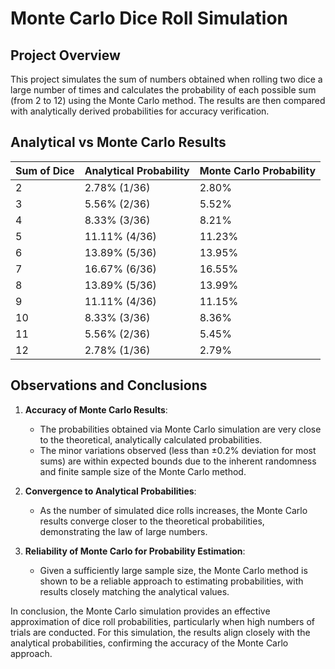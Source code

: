 # Monte Carlo Dice Roll Simulation

## Project Overview
This project simulates the sum of numbers obtained when rolling two dice a large number of times and calculates the probability of each possible sum (from 2 to 12) using the Monte Carlo method. The results are then compared with analytically derived probabilities for accuracy verification.

## Analytical vs Monte Carlo Results

| Sum of Dice | Analytical Probability | Monte Carlo Probability |
|-------------|------------------------|--------------------------|
| 2           | 2.78% (1/36)           | 2.80%                   |
| 3           | 5.56% (2/36)           | 5.52%                   |
| 4           | 8.33% (3/36)           | 8.21%                   |
| 5           | 11.11% (4/36)          | 11.23%                  |
| 6           | 13.89% (5/36)          | 13.95%                  |
| 7           | 16.67% (6/36)          | 16.55%                  |
| 8           | 13.89% (5/36)          | 13.99%                  |
| 9           | 11.11% (4/36)          | 11.15%                  |
| 10          | 8.33% (3/36)           | 8.36%                   |
| 11          | 5.56% (2/36)           | 5.45%                   |
| 12          | 2.78% (1/36)           | 2.79%                   |

## Observations and Conclusions

1. **Accuracy of Monte Carlo Results**:
   - The probabilities obtained via Monte Carlo simulation are very close to the theoretical, analytically calculated probabilities.
   - The minor variations observed (less than ±0.2% deviation for most sums) are within expected bounds due to the inherent randomness and finite sample size of the Monte Carlo method.
  
2. **Convergence to Analytical Probabilities**:
   - As the number of simulated dice rolls increases, the Monte Carlo results converge closer to the theoretical probabilities, demonstrating the law of large numbers.

3. **Reliability of Monte Carlo for Probability Estimation**:
   - Given a sufficiently large sample size, the Monte Carlo method is shown to be a reliable approach to estimating probabilities, with results closely matching the analytical values.

In conclusion, the Monte Carlo simulation provides an effective approximation of dice roll probabilities, particularly when high numbers of trials are conducted. For this simulation, the results align closely with the analytical probabilities, confirming the accuracy of the Monte Carlo approach.
